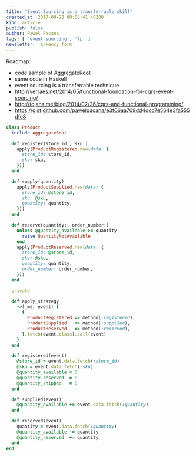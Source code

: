 ```yaml
---
title: "Event Sourcing is a transferrable skill"
created_at: 2017-09-28 00:56:41 +0200
kind: article
publish: false
author: Paweł Pacana
tags: [ 'event sourcing', 'fp' ]
newsletter: :arkency_form
---
```


Roadmap:

* code sample of AggregateRoot
* same code in Haskell
* event sourcing is a transferrable technique
* http://verraes.net/2014/05/functional-foundation-for-cqrs-event-sourcing/
* http://tojans.me/blog/2014/02/26/cqrs-and-functional-programming/
* https://gist.github.com/pawelpacana/e3f06aa709dd4dcc7e564e3fa555dfe8

<!-- more -->

```ruby
class Product
  include AggregateRoot

  def register(store_id:, sku:)
    apply(ProductRegistered.new(data: {
      store_id: store_id,
      sku: sku,
    }))
  end

  def supply(quantity)
    apply(ProductSupplied.new(data: {
      store_id: @store_id,
      sku: @sku,
      quantity: quantity,
    }))
  end

  def reserve(quantity:, order_number:)
    unless @quantity_available >= quantity
      raise QuantityNotAvailable
    end
    apply(ProductReserved.new(data: {
      store_id: @store_id,
      sku: @sku,
      quantity: quantity,
      order_number: order_number,
    }))
  end

  private

  def apply_strategy
    ->(_me, event) {
      {
        ProductRegistered => method(:registered),
        ProductSupplied   => method(:supplied),
        ProductReserved   => method(:reserved),
      }.fetch(event.class).call(event)
    }
  end

  def registered(event)
    @store_id = event.data.fetch(:store_id)
    @sku = event.data.fetch(:sku)
    @quantity_available = 0
    @quantity_reserved  = 0
    @quantity_shipped   = 0
  end

  def supplied(event)
    @quantity_available += event.data.fetch(:quantity)
  end

  def reserved(event)
    quantity = event.data.fetch(:quantity)
    @quantity_available -= quantity
    @quantity_reserved  += quantity
  end
end
```

